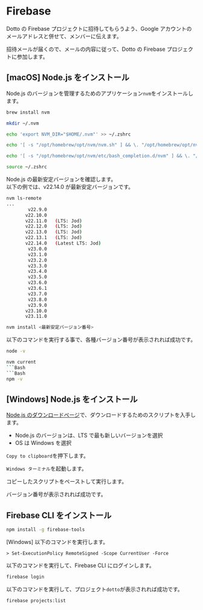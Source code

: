 # Firebase

Dotto の Firebase プロジェクトに招待してもらうよう、Google アカウントのメールアドレスと併せて、メンバーに伝えます。

招待メールが届くので、メールの内容に従って、Dotto の Firebase プロジェクトに参加します。

## [macOS] Node.js をインストール

Node.js のバージョンを管理するためのアプリケーション`nvm`をインストールします。

```Bash
brew install nvm
```
```Bash
mkdir ~/.nvm
```
```Bash
echo 'export NVM_DIR="$HOME/.nvm"' >> ~/.zshrc
```
```Bash
echo '[ -s "/opt/homebrew/opt/nvm/nvm.sh" ] && \. "/opt/homebrew/opt/nvm/nvm.sh"  # This loads nvm' >> ~/.zshrc
```
```Bash
echo '[ -s "/opt/homebrew/opt/nvm/etc/bash_completion.d/nvm" ] && \. "/opt/homebrew/opt/nvm/etc/bash_completion.d/nvm"  # This loads nvm bash_completion' >> ~/.zshrc
```
```Bash
source ~/.zshrc
```

Node.js の最新安定バージョンを確認します。  
以下の例では、v22.14.0 が最新安定バージョンです。

```Bash
nvm ls-remote
...
        v22.9.0
       v22.10.0
       v22.11.0   (LTS: Jod)
       v22.12.0   (LTS: Jod)
       v22.13.0   (LTS: Jod)
       v22.13.1   (LTS: Jod)
       v22.14.0   (Latest LTS: Jod)
        v23.0.0
        v23.1.0
        v23.2.0
        v23.3.0
        v23.4.0
        v23.5.0
        v23.6.0
        v23.6.1
        v23.7.0
        v23.8.0
        v23.9.0
       v23.10.0
       v23.11.0
```

```Bash
nvm install <最新安定バージョン番号>
```

以下のコマンドを実行する事で、各種バージョン番号が表示されれば成功です。

```Bash
node -v
```
```Bash
nvm current
```Bash
```Bash
npm -v
```

## [Windows] Node.js をインストール

[Node.js のダウンロードページ](https://nodejs.org/en/download/)で、ダウンロードするためのスクリプトを入手します。

- Node.js のバージョンは、LTS で最も新しいバージョンを選択
- OS は Windows を選択

`Copy to clipboard`を押下します。

`Windows ターミナル`を起動します。

コピーしたスクリプトをペーストして実行します。

バージョン番号が表示されれば成功です。

## Firebase CLI をインストール

```Bash
npm install -g firebase-tools
```

[Windows] 以下のコマンドを実行します。

```
> Set-ExecutionPolicy RemoteSigned -Scope CurrentUser -Force
```

以下のコマンドを実行して、Firebase CLI にログインします。

```Bash
firebase login
```

以下のコマンドを実行して、プロジェクト`dotto`が表示されれば成功です。

```Bash
firebase projects:list
```
